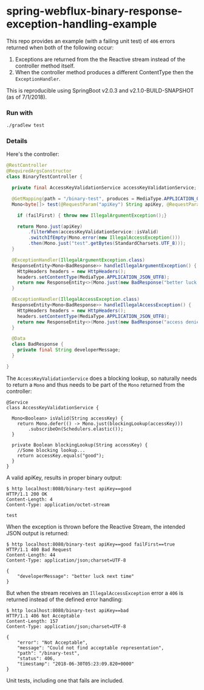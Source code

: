 # spring-webflux-binary-response-exception-handling-example

This repo provides an example (with a failing unit test) of `406` errors returned when both of the following occur:

1. Exceptions are returned from the the Reactive stream instead of the controller method itself.
1. When the controller method produces a different ContentType then the `ExceptionHandler`.

This is reproducible using SpringBoot v2.0.3 and v2.1.0-BUILD-SNAPSHOT (as of 7/1/2018).

### Run with

```bash
./gradlew test
```

### Details

Here's the controller:

```java
@RestController
@RequiredArgsConstructor
class BinaryTestController {

  private final AccessKeyValidationService accessKeyValidationService;

  @GetMapping(path = "/binary-test", produces = MediaType.APPLICATION_OCTET_STREAM_VALUE)
  Mono<byte[]> test(@RequestParam("apiKey") String apiKey, @RequestParam(name = "failFirst", required = false) boolean failFirst) {

    if (failFirst) { throw new IllegalArgumentException();}

    return Mono.just(apiKey)
        .filterWhen(accessKeyValidationService::isValid)
        .switchIfEmpty(Mono.error(new IllegalAccessException()))
        .then(Mono.just("test".getBytes(StandardCharsets.UTF_8)));
  }

  @ExceptionHandler(IllegalArgumentException.class)
  ResponseEntity<Mono<BadResponse>> handleIllegalArgumentException() {
    HttpHeaders headers = new HttpHeaders();
    headers.setContentType(MediaType.APPLICATION_JSON_UTF8);
    return new ResponseEntity<>(Mono.just(new BadResponse("better luck next time")), headers, HttpStatus.BAD_REQUEST);
  }

  @ExceptionHandler(IllegalAccessException.class)
  ResponseEntity<Mono<BadResponse>> handleIllegalAccessException() {
    HttpHeaders headers = new HttpHeaders();
    headers.setContentType(MediaType.APPLICATION_JSON_UTF8);
    return new ResponseEntity<>(Mono.just(new BadResponse("access denied")), headers, HttpStatus.FORBIDDEN);
  }

  @Data
  class BadResponse {
    private final String developerMessage;
  }

}
```

The `AccessKeyValidationService` does a blocking lookup, so naturally needs to return a `Mono` and thus needs to be part of the `Mono` returned from the controller:
```
@Service
class AccessKeyValidationService {

  Mono<Boolean> isValid(String accessKey) {
    return Mono.defer(() -> Mono.just(blockingLookup(accessKey)))
        .subscribeOn(Schedulers.elastic());
  }

  private Boolean blockingLookup(String accessKey) {
    //Some blocking lookup...
    return accessKey.equals("good");
  }
}
```

A valid apiKey, results in proper binary output:
```
$ http localhost:8080/binary-test apiKey==good
HTTP/1.1 200 OK
Content-Length: 4
Content-Type: application/octet-stream

test
```

When the exception is thrown before the Reactive Stream, the intended JSON output is returned:
```
$ http localhost:8080/binary-test apiKey==good failFirst==true
HTTP/1.1 400 Bad Request
Content-Length: 44
Content-Type: application/json;charset=UTF-8

{
    "developerMessage": "better luck next time"
}
```

But when the stream receives an `IllegalAccessException` error a `406` is returned instead of the defined error handling:
```
$ http localhost:8080/binary-test apiKey==bad
HTTP/1.1 406 Not Acceptable
Content-Length: 157
Content-Type: application/json;charset=UTF-8

{
    "error": "Not Acceptable",
    "message": "Could not find acceptable representation",
    "path": "/binary-test",
    "status": 406,
    "timestamp": "2018-06-30T05:23:09.820+0000"
}
```

Unit tests, including one that fails are included.
